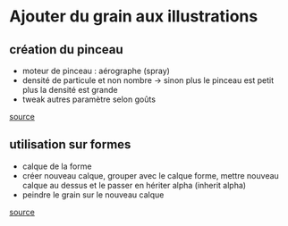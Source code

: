 # Ajouter du grain aux illustrations

## création du pinceau
- moteur de pinceau : aérographe (spray)
- densité de particule et non nombre -> sinon plus le pinceau est petit plus la densité est grande
- tweak autres paramètre selon goûts

[source](https://www.youtube.com/watch?v=eSun4h23wqQ)

## utilisation sur formes
- calque de la forme
- créer nouveau calque, grouper avec le calque forme, mettre nouveau calque au dessus et le passer en hériter alpha (inherit alpha)
- peindre le grain sur le nouveau calque

[source](https://docs.krita.org/en/tutorials/clipping_masks_and_alpha_inheritance.html)
